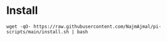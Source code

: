 # Install

    wget -qO- https://raw.githubusercontent.com/NajmAjmal/pi-scripts/main/install.sh | bash
